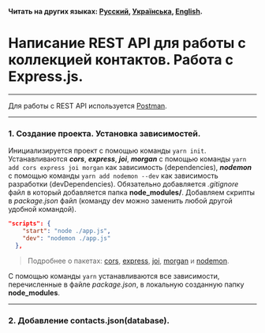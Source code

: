 **Читать на других языках: [Русский](README.md),
[Українська](README.ua.md), [English](README.en.md).**

# Написание REST API для работы с коллекцией контактов. Работа с Express.js.
---
Для работы с REST API используется [Postman](https://www.getpostman.com/).

---
### 1. Создание проекта. Установка зависимостей.
Инициализируется проект с помощью команды `yarn init`.
Устанавливаются ***cors***, ***express***, ***joi***, ***morgan*** с помощью команды `yarn add cors express joi morgan` как зависимость (dependencies), ***nodemon*** с помощью команды `yarn add nodemon --dev` как зависимость разработки (devDependencies). Обязательно добавляется *.gitignore* файл в который добавляется папка **node_modules/**.
Добавляем скрипты в *package.json* файл (команду dev можно заменить любой другой удобной командой).
```json
"scripts": {
    "start": "node ./app.js",
    "dev": "nodemon ./app.js"
  },
```
> Подробнее о пакетах: [cors](https://www.npmjs.com/package/cors), [express](https://www.npmjs.com/package/express), [joi](https://www.npmjs.com/package/joi), [morgan](https://www.npmjs.com/package/morgan) и [nodemon](https://www.npmjs.com/package/nodemon).

С помощью команды `yarn` устанавливаются все зависимости, перечисленные в файле *package.json*, в локальную созданную папку **node_modules**.

---
### 2. Добавление contacts.json(database).
